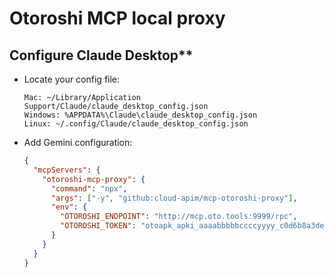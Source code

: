 # Otoroshi MCP local proxy


## Configure Claude Desktop**

- Locate your config file:
  ```
  Mac: ~/Library/Application Support/Claude/claude_desktop_config.json
  Windows: %APPDATA%\Claude\claude_desktop_config.json
  Linux: ~/.config/Claude/claude_desktop_config.json
  ```
- Add Gemini configuration:
  ```json
  {
    "mcpServers": {
      "otoroshi-mcp-proxy": {
        "command": "npx",
        "args": ["-y", "github:cloud-apim/mcp-otoroshi-proxy"],
        "env": {
          "OTOROSHI_ENDPOINT": "http://mcp.oto.tools:9999/rpc",
          "OTOROSHI_TOKEN": "otoapk_apki_aaaabbbbbccccyyyy_c0d6b8a3dec46307bf0939ea8862eb62d8"
        }
      }
    }
  }
